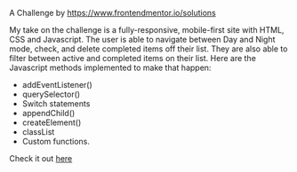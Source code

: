 A Challenge by https://www.frontendmentor.io/solutions

My take on the challenge is a fully-responsive, mobile-first site with HTML, CSS and Javascript.
The user is able to navigate between Day and Night mode, check, and delete completed items off their list. They are also able to filter between active and completed items on their list. Here are the Javascript methods implemented to make that happen:
* addEventListener()
* querySelector()
* Switch statements
* appendChild()
* createElement()
* classList
* Custom functions.

Check it out [here]()
